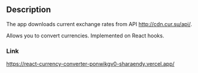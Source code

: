 ## Description

The app downloads current exchange rates from API http://cdn.cur.su/api/. 

Allows you to convert currencies. Implemented on React hooks.

### Link

https://react-currency-converter-ponwikgv0-sharaendy.vercel.app/
